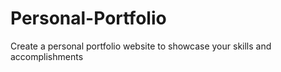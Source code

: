 # Personal-Portfolio
Create a personal portfolio website to showcase your skills and accomplishments 
